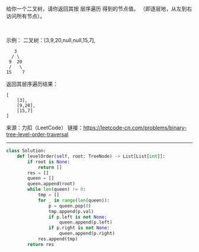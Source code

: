 给你一个二叉树，请你返回其按 层序遍历 得到的节点值。 （即逐层地，从左到右访问所有节点）。

 

示例：
二叉树：[3,9,20,null,null,15,7],

       3
      / \
     9  20
     /   \
    15    7

返回其层序遍历结果：

    [
        [3],
        [9,20],
        [15,7]
    ]

来源：力扣（LeetCode）
链接：https://leetcode-cn.com/problems/binary-tree-level-order-traversal
***
```python
class Solution:
    def levelOrder(self, root: TreeNode) -> List[List[int]]:
        if root is None:
            return []
        res = []
        queen = []
        queen.append(root)
        while len(queen) != 0:
            tmp = []
            for _ in range(len(queen)):
                p = queen.pop(0)
                tmp.append(p.val)
                if p.left is not None:
                    queen.append(p.left)
                if p.right is not None:
                    queen.append(p.right)
            res.append(tmp)
        return res
```